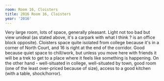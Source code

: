 ```yaml
---
room: Room 16, Cloisters
title: 2016 Room 16, Cloisters
year: '2016'
---
```


Very large room, lots of space, generally pleasant. Light not too bad but view unideal (as stated above, it's a carpark with what I think ? is an office block opposite). Cloisters space quite isolated from college because it's in a corner of North Court, and 16 is right at the end of the corridor. Good because quiet space to chill/work, but unless you move here with friends it will be a trek to get to a place where it feels like something is happening. On the other hand - well-situated in college, well-situated by town, good room (one of the least over-priced because of size), access to a good kitchen (with a table, shock/horror).